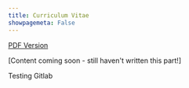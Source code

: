```yaml
---
title: Curriculum Vitae
showpagemeta: False
---
```


[PDF Version](/assets/files/cv.pdf)

[Content coming soon - still haven't written this part!]

Testing Gitlab
